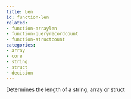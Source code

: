 ```yaml
---
title: Len
id: function-len
related:
- function-arraylen
- function-queryrecordcount
- function-structcount
categories:
- array
- core
- string
- struct
- decision
---
```


Determines the length of a string, array or struct
